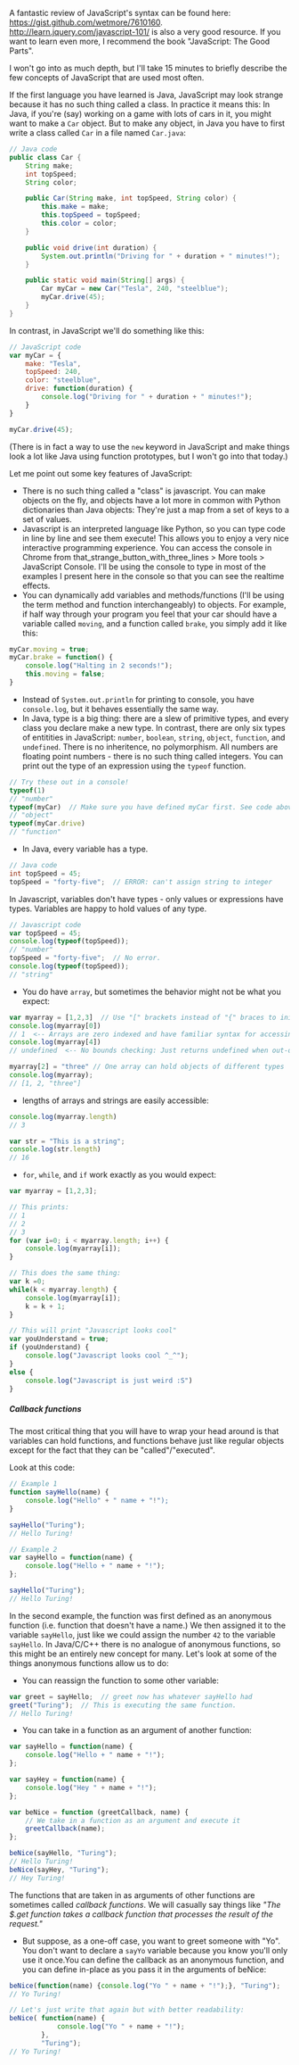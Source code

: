 A fantastic review of JavaScript's syntax can be found here: https://gist.github.com/wetmore/7610160. http://learn.jquery.com/javascript-101/ is also a very good resource. If you want to learn even more, I recommend the book "JavaScript: The Good Parts".

I won't go into as much depth, but I'll take 15 minutes to briefly describe the few concepts of JavaScript that are used most often.

If the first language you have learned is Java, JavaScript may look strange because it has no such thing called a class. In practice it means this: In Java, if you're (say) working on a game with lots of cars in it, you might want to make a `Car` object. But to make any object, in Java you have to first write a class called `Car` in a file named `Car.java`:

```java
// Java code
public class Car {
    String make;
    int topSpeed;
    String color;

    public Car(String make, int topSpeed, String color) {
        this.make = make;
        this.topSpeed = topSpeed;
        this.color = color;
    }

    public void drive(int duration) {
        System.out.println("Driving for " + duration + " minutes!");
    }

    public static void main(String[] args) {
        Car myCar = new Car("Tesla", 240, "steelblue");
        myCar.drive(45);
    }
}
```

In contrast, in JavaScript we'll do something like this:
```javascript
// JavaScript code
var myCar = {
    make: "Tesla",
    topSpeed: 240, 
    color: "steelblue",
    drive: function(duration) {
        console.log("Driving for " + duration + " minutes!");
    }
}

myCar.drive(45);
```

(There is in fact a way to use the `new` keyword in JavaScript and make things look a lot like Java using function prototypes, but I won't go into that today.)

Let me point out some key features of JavaScript:
- There is no such thing called a "class" is javascript. You can make objects on the fly, and objects have a lot more in common with Python dictionaries than Java objects: They're just a map from a set of keys to a set of values.
- Javascript is an interpreted language like Python, so you can type code in line by line and see them execute! This allows you to enjoy a very nice interactive programming experience. You can access the console in Chrome from that_strange_button_with_three_lines > More tools > JavaScript Console. I'll be using the console to type in most of the examples I present here in the console so that you can see the realtime effects.
- You can dynamically add variables and methods/functions (I'll be using the term method and function interchangeably) to objects. For example, if half way through your program you feel that your car should have a variable called `moving`, and a function called `brake`, you simply add it like this:
```javascript
myCar.moving = true;
myCar.brake = function() {
    console.log("Halting in 2 seconds!");
    this.moving = false;
}
```
- Instead of `System.out.println` for printing to console, you have `console.log`, but it behaves essentially the same way.
- In Java, type is a big thing: there are a slew of primitive types, and every class you declare make a new type. In contrast, there are only six types of entitities in JavaScript: `number`, `boolean`, `string`, `object`, `function`, and `undefined`. There is no inheritence, no polymorphism. All numbers are floating point numbers - there is no such thing called integers. You can print out the type of an expression using the `typeof` function.
```javascript
// Try these out in a console!
typeof(1)
// "number"
typeof(myCar)  // Make sure you have defined myCar first. See code above
// "object"
typeof(myCar.drive)
// "function"
```
- In Java, every variable has a type.
```java
// Java code
int topSpeed = 45;
topSpeed = "forty-five";  // ERROR: can't assign string to integer
```
In Javascript, variables don't have types - only values or expressions have types. Variables are happy to hold values of any type.
```javascript
// Javascript code
var topSpeed = 45;
console.log(typeof(topSpeed));
// "number"
topSpeed = "forty-five";  // No error.
console.log(typeof(topSpeed));
// "string"
```

- You do have `array`, but sometimes the behavior might not be what you expect:
```javascript
var myarray = [1,2,3]  // Use "[" brackets instead of "{" braces to initialize
console.log(myarray[0])
// 1  <-- Arrays are zero indexed and have familiar syntax for accessing items
console.log(myarray[4])
// undefined  <-- No bounds checking: Just returns undefined when out-of-bound

myarray[2] = "three" // One array can hold objects of different types
console.log(myarray);
// [1, 2, "three"]
```

- lengths of arrays and strings are easily accessible:
```javascript
console.log(myarray.length)
// 3

var str = "This is a string";
console.log(str.length)
// 16
```

- `for`, `while`, and `if` work exactly as you would expect: 
```javascript
var myarray = [1,2,3];

// This prints:
// 1
// 2
// 3
for (var i=0; i < myarray.length; i++) {
    console.log(myarray[i]);
}

// This does the same thing:
var k =0;
while(k < myarray.length) {
    console.log(myarray[i]);
    k = k + 1;
}

// This will print "Javascript looks cool"
var youUnderstand = true;
if (youUnderstand) {
    console.log("Javascript looks cool ^_^");
}
else {
    console.log("Javascript is just weird :S")
}
```

##### Callback functions
The most critical thing that you will have to wrap your head around is that variables can hold functions, and functions behave just like regular objects except for the fact that they can be "called"/"executed".

Look at this code:
```javascript
// Example 1
function sayHello(name) {
    console.log("Hello" + " name + "!");
}

sayHello("Turing");
// Hello Turing!

// Example 2
var sayHello = function(name) {
    console.log("Hello + " name + "!");
};

sayHello("Turing");
// Hello Turing!
```

In the second example, the function was first defined as an anonymous function (i.e. function that doesn't have a name.) We then assigned it to the variable `sayHello`, just like we could assign the number `42` to the variable `sayHello`. In Java/C/C++ there is no analogue of anonymous functions, so this might be an entirely new concept for many. Let's look at some of the things anonymous functions allow us to do:
- You can reassign the function to some other variable:
```javascript
var greet = sayHello;  // greet now has whatever sayHello had
greet("Turing");  // This is executing the same function.
// Hello Turing!
```
- You can take in a function as an argument of another function: 
```javascript
var sayHello = function(name) {
    console.log("Hello + " name + "!");
};

var sayHey = function(name) {
    console.log("Hey " + name + "!");
};

var beNice = function (greetCallback, name) {
    // We take in a function as an argument and execute it
    greetCallback(name);  
};

beNice(sayHello, "Turing");
// Hello Turing!
beNice(sayHey, "Turing");
// Hey Turing!
```
The functions that are taken in as arguments of other functions are sometimes called *callback functions*. We will casually say things like _"The $.get function takes a callback function that processes the result of the request."_
- But suppose, as a one-off case, you want to greet someone with "Yo". You don't want to declare a `sayYo` variable because you know you'll only use it once.You can define the callback as an anonymous function, and you can define in-place as you pass it in the arguments of beNice:
```javascript
beNice(function(name) {console.log("Yo " + name + "!");}, "Turing");
// Yo Turing!

// Let's just write that again but with better readability:
beNice( function(name) {
            console.log("Yo " + name + "!");
        }, 
        "Turing");
// Yo Turing!
```

